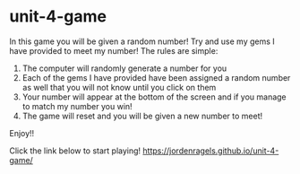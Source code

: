 # unit-4-game

In this game you will be given a random number! Try and use my gems I have provided to meet my number! The rules are simple:

1. The computer will randomly generate a number for you
2. Each of the gems I have provided have been assigned a random number as well that you will not know until you click on them
3. Your number will appear at the bottom of the screen and if you manage to match my number you win! 
4. The game will reset and you will be given a new number to meet! 

Enjoy!! 


Click the link below to start playing!
 https://jordenragels.github.io/unit-4-game/